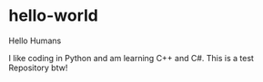 # hello-world

Hello Humans

I like coding in Python and am learning C++ and C#.
This is a test Repository btw!
